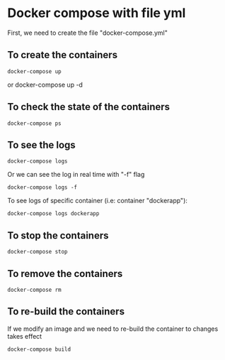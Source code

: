 # Docker compose with file yml

First, we need to create the file "docker-compose.yml"

## To create the containers

    docker-compose up
or
    docker-compose up -d

## To check the state of the containers

    docker-compose ps

## To see the logs

    docker-compose logs

Or we can see the log in real time with "-f" flag

    docker-compose logs -f

To see logs of specific container (i.e: container "dockerapp"):

    docker-compose logs dockerapp

## To stop the containers

    docker-compose stop

## To remove the containers

    docker-compose rm

## To re-build the containers

If we modify an image and we need to re-build the container to changes takes effect

    docker-compose build
